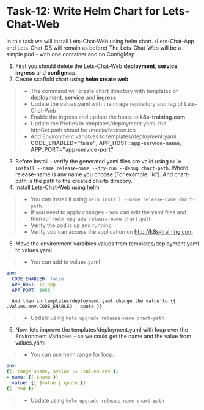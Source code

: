 # Task-12: Write Helm Chart for Lets-Chat-Web

In this task we will install Lets-Chat-Web using helm chart. (Lets-Chat-App and Lets-Chat-DB will remain as before)
The Lets-Chat-Web will be a simple pod - with one container and no ConfigMap

1. First you should delete the Lets-Chat-Web **deployment**, **service**, **ingress** and **configmap**.
2. Create scaffold chart using **helm create web**
  > * The command will create chart directory with templates of **deployment**, **service** and **ingress**
  > * Update the values.yaml with the image repository and tag of Lets-Chat-Web
  > * Enable the ingress and update the hosts to **k8s-training.com**
  > * Update the Probes in templates/deployment.yaml. the httpGet.path shoud be /media/favicon.ico
  > * Add Environment variables to templates/deployment.yaml: **CODE_ENABLED="false"**, **APP_HOST=app-service-name**, **APP_PORT="app-service-port"**
3. Before Install - verify the generated yaml files are valid using `helm install --name release-name --dry-run --debug chart-path`. Where release-name is any name you choose (For example: 'lc'). And chart-path is the path to the created charts direcory.
4. Install Lets-Chat-Web using helm
  > * You can install it using `helm install --name release-name chart-path`. 
  > * If you need to apply changes - you can edit the yaml files and then run `helm upgrade release-name chart-path`
  > * Verify the pod is up and running
  > * Verify you can access the application on http://k8s-training.com
5. Move the environment varaibles values from templates/deployment.yaml to values.yaml
  > * You can add to values.yaml
```yaml
env: 
  CODE_ENABLED: false
  APP_HOST: lc-app
  APP_PORT: 8080
```
      And then in templates/deployment.yaml change the value to {{ .Values.env.CODE_ENABLED | quote }}
  > * Update using `helm upgrade release-name chart-path`
6. Now, lets improve the templates/deployment.yaml with loop over the Environment Variables - so we could get the name and the value from values.yaml
  > * You can use helm range for loop:
```yaml
env:
{{- range $name, $value := .Values.env }}
- name: {{ $name }}
  value: {{ $value | quote }}
{{- end }}
```
  > * Update using `helm upgrade release-name chart-path`

 
